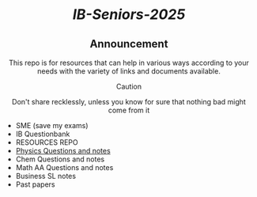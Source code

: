 <div align="center">

  # ***IB-Seniors-2025***
  
  ## Announcement
  This repo is for resources that can help in various ways according to your needs with the variety of links and documents available.
  
  > [!CAUTION]
  > Don't share recklessly, unless you know for sure that nothing bad might come from it

</div>

- SME (save my exams)
- IB Questionbank
- RESOURCES REPO
- [Physics Questions and notes](https://github.com/ahmedosama160/IB-Seniors-2025/blob/main/Physics%20Questions%20and%20notes.md)
- Chem Questions and notes
- Math AA Questions and notes
- Business SL notes
- Past papers
